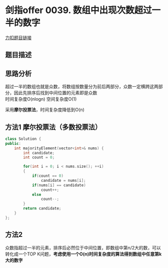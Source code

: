<p id="数组中出现次数超过一半的数字"></p>

# 剑指offer 0039. 数组中出现次数超过一半的数字      

[力扣题目链接](https://leetcode-cn.com/problems/diao-zheng-shu-zu-shun-xu-shi-qi-shu-wei-yu-ou-shu-qian-mian-lcof/)   


## 题目描述  


## 思路分析  

超过一半的数组也就是众数，将数组按数量分为前后两部分，众数一定横跨这两部分，因此先排序后找到中间位置的元素即是众数  
时间复杂度O(nlogn)  空间复杂度O(1)  




采用**摩尔投票法**，时间复杂度降低到O(n)  

## 方法1 摩尔投票法（多数投票法）    

```cpp
class Solution {
public:
    int majorityElement(vector<int>& nums) {
        int candidate;
        int count = 0;

        for(int i = 0; i < nums.size(); ++i)
        {
            if(count == 0)
                candidate = nums[i];
            if(nums[i] == candidate)
                count++;
            else
                count--;
        }
        return candidate;
    }
};
```

## 方法2  

众数指超过一半的元素，排序后必然位于中间位置，即数组中第n/2大的数，可以转化成一个TOP K问题，**考虑使用一个O(n)时间复杂度的算法得到数组中任意第k大的数字**  


